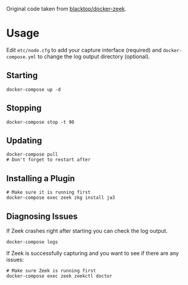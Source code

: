 

Original code taken from [blacktop/docker-zeek](https://github.com/blacktop/docker-zeek/tree/master/zeekctl).


# Usage

Edit `etc/node.cfg` to add your capture interface (required) and `docker-compose.yml` to change the log output directory (optional).

## Starting

```
docker-compose up -d
```

## Stopping

```
docker-compose stop -t 90
```

## Updating

```
docker-compose pull
# Don't forget to restart after
```

## Installing a Plugin

```
# Make sure it is running first
docker-compose exec zeek zkg install ja3
```

## Diagnosing Issues

If Zeek crashes right after starting you can check the log output.

```
docker-compose logs
```

If Zeek is successfully capturing and you want to see if there are any issues:

```
# Make sure Zeek is running first
docker-compose exec zeek zeekctl doctor
```